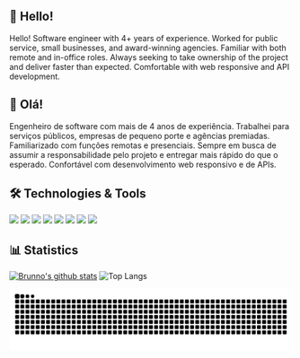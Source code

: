 ## 👋 Hello! 
Hello!
Software engineer with 4+ years of experience. Worked for public service, small businesses, and award-winning agencies. Familiar with both remote and in-office roles. Always seeking to take ownership of the project and deliver faster than expected. Comfortable with web responsive and API development.

## 👋 Olá!
Engenheiro de software com mais de 4 anos de experiência. Trabalhei para serviços públicos, empresas de pequeno porte e agências premiadas. Familiarizado com funções remotas e presenciais. Sempre em busca de assumir a responsabilidade pelo projeto e entregar mais rápido do que o esperado. Confortável com desenvolvimento web responsivo e de APIs.

## 🛠️ Technologies & Tools
![](https://img.shields.io/badge/Code-PHP-informational?style=flat&color=informational&logo=php)
![](https://img.shields.io/badge/Code-JavaScript-informational?style=flat&color=informational&logo=javascript)
![](https://img.shields.io/badge/Code-React-informational?style=flat&color=informational&logo=react)
![](https://img.shields.io/badge/Code-TypeScript-informational?style=flat&color=informational%logo=typescript)
![](https://img.shields.io/badge/Code-Node-informational?style=flat&color=informational&logo=node.js)
![](https://img.shields.io/badge/Tool-Webpack-informational?style=flat&color=warning&logo=webpack)
![](https://img.shields.io/badge/Tool-SASS-informational?style=flat&color=warning&logo=sass)
![](https://img.shields.io/badge/Tool-Tailwind-informational?style==flat&color=warning&logo=tailwind-css)


## 📊 Statistics
[![Brunno's github stats](https://github-readme-stats.vercel.app/api?username=devbrunnolima&theme=dark&count_private=true)](https://github.com/anuraghazra/github-readme-stats)
![Top Langs](https://github-readme-stats.vercel.app/api/top-langs/?username=devbrunnolima&layout=compact&theme=transparent) 




<!--
**devbrunnolima/devbrunnolima** is a ✨ _special_ ✨ repository because its `README.md` (this file) appears on your GitHub profile.
-->


<picture>
  <source media="(prefers-color-scheme: dark)" srcset="https://raw.githubusercontent.com/PedroJanneo/PedroJanneo/output/github-contribution-grid-snake-dark.svg">
  <source media="(prefers-color-scheme: light)" srcset="https://raw.githubusercontent.com/PedroJanneo/PedroJanneo/output/github-contribution-grid-snake.svg">
  <img alt="github contribution grid snake animation" src="https://raw.githubusercontent.com/PedroJanneo/PedroJanneo/output/github-contribution-grid-snake.svg">
</picture>

